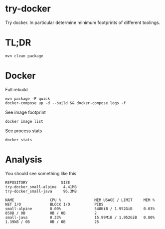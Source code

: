 # try-docker

Try docker.  In particular determine minimum footprints of different toolings.

# TL;DR

    mvn clean package

# Docker

Full rebuild

    mvn package -P quick
    docker-compose up -d --build && docker-compose logs -f    
    
See image footprint

    docker image list

See process stats

    docker stats

# Analysis

You should see something like this

```
REPOSITORY               SIZE
try-docker_small-alpine   4.41MB
try-docker_small-java     96.3MB

NAME                CPU %               MEM USAGE / LIMIT     MEM %               NET I/O             BLOCK I/O           PIDS
small-alpine        0.00%               548KiB / 1.952GiB     0.03%               858B / 0B           0B / 0B             2
small-java          0.33%               15.99MiB / 1.952GiB   0.80%               1.39kB / 0B         0B / 0B             25
``` 